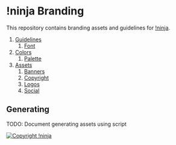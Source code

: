 # !ninja Branding

This repository contains branding assets and guidelines for [!ninja](https://not.ninja).

1. [Guidelines](https://github.com/NotNinja/branding/blob/master/docs/guidelines.md)
   1. [Font](https://github.com/NotNinja/branding/blob/master/docs/guidelines.md#font)
2. [Colors](https://github.com/NotNinja/branding/blob/master/docs/colors.md)
   1. [Palette](https://github.com/NotNinja/branding/blob/master/docs/colors.md#palette)
3. [Assets](https://github.com/NotNinja/branding/blob/master/docs/assets.md)
   1. [Banners](https://github.com/NotNinja/branding/blob/master/docs/assets.md#banners)
   2. [Copyright](https://github.com/NotNinja/branding/blob/master/docs/assets.md#copyright)
   3. [Logos](https://github.com/NotNinja/branding/blob/master/docs/assets.md#logos)
   4. [Social](https://github.com/NotNinja/branding/blob/master/docs/assets.md#social)

## Generating

TODO: Document generating assets using script

[![Copyright !ninja](https://rawgit.com/NotNinja/branding/master/assets/copyright/base/not-ninja-copyright.svg)](https://not.ninja)
